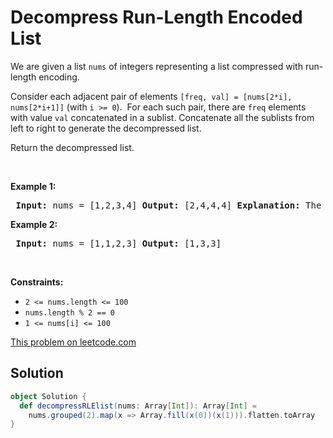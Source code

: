 # Decompress Run-Length Encoded List

<p>We are given a list <code>nums</code> of integers representing a list compressed with run-length encoding.</p> <p>Consider each adjacent pair&nbsp;of elements <code>[freq, val] = [nums[2*i], nums[2*i+1]]</code>&nbsp;(with <code>i &gt;= 0</code>).&nbsp; For each such pair, there are <code>freq</code> elements with value <code>val</code> concatenated in a sublist. Concatenate all the sublists from left to right to generate the decompressed list.</p> <p>Return the decompressed list.</p> <p>&nbsp;</p> <p><strong>Example 1:</strong></p> <pre> <strong>Input:</strong> nums = [1,2,3,4] <strong>Output:</strong> [2,4,4,4] <strong>Explanation:</strong> The first pair [1,2] means we have freq = 1 and val = 2 so we generate the array [2]. The second pair [3,4] means we have freq = 3 and val = 4 so we generate [4,4,4]. At the end the concatenation [2] + [4,4,4] is [2,4,4,4]. </pre> <p><strong>Example 2:</strong></p> <pre> <strong>Input:</strong> nums = [1,1,2,3] <strong>Output:</strong> [1,3,3] </pre> <p>&nbsp;</p> <p><strong>Constraints:</strong></p> <ul> <li><code>2 &lt;= nums.length &lt;= 100</code></li> <li><code>nums.length % 2 == 0</code></li> <li><code><font face="monospace">1 &lt;= nums[i] &lt;= 100</font></code></li> </ul>

[This problem on leetcode.com](https://leetcode.com/problems/decompress-run-length-encoded-list/)

## Solution

```scala
object Solution {
  def decompressRLElist(nums: Array[Int]): Array[Int] =
    nums.grouped(2).map(x => Array.fill(x(0))(x(1))).flatten.toArray
}
```
